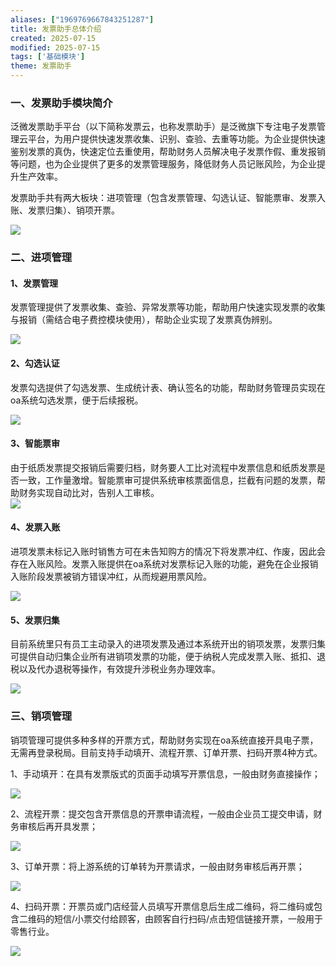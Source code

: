 ```yaml
---
aliases: ["1969769667843251287"]
title: 发票助手总体介绍
created: 2025-07-15
modified: 2025-07-15
tags: ['基础模块']
theme: 发票助手
---
```


### 一、发票助手模块简介

泛微发票助手平台（以下简称发票云，也称发票助手）是泛微旗下专注电子发票管理云平台，为用户提供快速发票收集、识别、查验、去重等功能。为企业提供快速鉴别发票的真伪，快速定位去重使用，帮助财务人员解决电子发票作假、重发报销等问题，也为企业提供了更多的发票管理服务，降低财务人员记账风险，为企业提升生产效率。

发票助手共有两大板块：进项管理（包含发票管理、勾选认证、智能票审、发票入账、发票归集）、销项开票。

![](a9bb0246596164393caa89dbf8c761e9.jpg)

### 二、进项管理

#### 1、发票管理

发票管理提供了发票收集、查验、异常发票等功能，帮助用户快速实现发票的收集与报销（需结合电子费控模块使用），帮助企业实现了发票真伪辨别。

![](5a35ae8820bc28e2012969997791a6c9.jpg)

####

#### 2、勾选认证

发票勾选提供了勾选发票、生成统计表、确认签名的功能，帮助财务管理员实现在oa系统勾选发票，便于后续报税。

![](931942857fca96c7f6b21b5cd4f8bd31.jpg)

#### 3、智能票审

由于纸质发票提交报销后需要归档，财务要人工比对流程中发票信息和纸质发票是否一致，工作量激增。智能票审可提供系统审核票面信息，拦截有问题的发票，帮助财务实现自动比对，告别人工审核。  
![](36aa5378e3cd24382df454dfb4e2b2ad.jpg)

#### 4、发票入账

进项发票未标记入账时销售方可在未告知购方的情况下将发票冲红、作废，因此会存在入账风险。发票入账提供在oa系统对发票标记入账的功能，避免在企业报销入账阶段发票被销方错误冲红，从而规避用票风险。

![](4da3753c89de5ea2ec7948bd22377594.jpg)

#### 5、发票归集

目前系统里只有员工主动录入的进项发票及通过本系统开出的销项发票，发票归集可提供自动归集企业所有进销项发票的功能，便于纳税人完成发票入账、抵扣、退税以及代办退税等操作，有效提升涉税业务办理效率。

![](c795f9bf6757d34bd9171274ba89ed92.jpg)

### 三、销项管理

销项管理可提供多种多样的开票方式，帮助财务实现在oa系统直接开具电子票，无需再登录税局。目前支持手动填开、流程开票、订单开票、扫码开票4种方式。

1、手动填开：在具有发票版式的页面手动填写开票信息，一般由财务直接操作；

![](b32ba42d0aa67c76246fa41d38c1866b.jpg)

2、流程开票：提交包含开票信息的开票申请流程，一般由企业员工提交申请，财务审核后再开具发票；

![](3092e186fa407f41b3510683c0383fe8.jpg)

3、订单开票：将上游系统的订单转为开票请求，一般由财务审核后再开票；

![](6e222c1f3eaeebfe9850675384ffac1a.jpg)

4、扫码开票：开票员或门店经营人员填写开票信息后生成二维码，将二维码或包含二维码的短信/小票交付给顾客，由顾客自行扫码/点击短信链接开票，一般用于零售行业。

![](78f9a612e850a93a3358426158c43cf0.jpg)